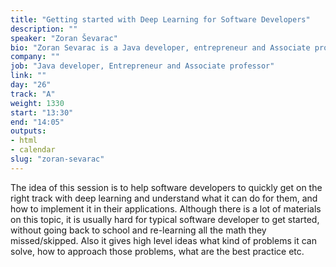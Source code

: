 ```yaml
---
title: "Getting started with Deep Learning for Software Developers"
description: ""
speaker: "Zoran Ševarac"
bio: "Zoran Sevarac is a Java developer, entrepreneur and Associate professor at the University of Belgrade. He is a NetBeans contributor, AI researcher, Dukes Choice Award winner and Java Champion. Also a cofounder of a deep learning startup."
company: ""
job: "Java developer, Entrepreneur and Associate professor"
link: ""
day: "26"
track: "A"
weight: 1330
start: "13:30"
end: "14:05"
outputs:
- html
- calendar
slug: "zoran-sevarac"
---
```


The idea of this session is to help software developers to quickly get on the right track with deep learning and understand what it can do for them, and how to implement it in their applications. Although there is a lot of materials on this topic, it is usually hard for typical software developer to get started, without going back to school and re-learning all the math they missed/skipped.  Also it gives high level ideas what kind of problems it can solve, how to approach those problems, what are the best practice etc. 

<!--
Deep learning is one of the key technologies that drives AI innovation. Typical software developer usually lack mathematical background required to fully understand workings and opportunities that deep learning brings. This session gives overview of main deep learning concepts that are relevant for understanding how can deep learning enhance enterprise applications, and how to implement those enhancements using popular frameworks and tools.
Participants will learn what kind of problems deep learning can solve, how to start building deep learning based solutions and best practice for integrating them into enterprise applications.
-->